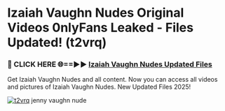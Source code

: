 # Izaiah Vaughn Nudes Original Videos 0nlyFans Leaked - Files Updated! (t2vrq)

<h3>🔴 CLICK HERE 🌐==►► <a href="https://tinyurl.com/4mcuefdz" rel="nofollow">Izaiah Vaughn Nudes Updated Files</a></h3>

Get Izaiah Vaughn Nudes and all content. Now you can access all videos and pictures of Izaiah Vaughn Nudes. New Updated Files 2025!

[![t2vrq](https://i.imgur.com/StAQSOY.gif)](https://tinyurl.com/4mcuefdz)
jenny vaughn nude
